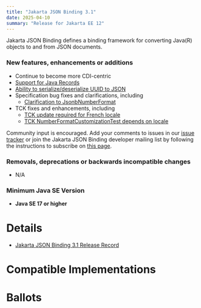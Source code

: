 ```yaml
---
title: "Jakarta JSON Binding 3.1"
date: 2025-04-10
summary: "Release for Jakarta EE 12"
---
```

Jakarta JSON Binding defines a binding framework for converting Java(R) objects to and from JSON documents.

### New features, enhancements or additions

* Continue to become more CDI-centric
* [Support for Java Records](https://github.com/jakartaee/jsonb-api/pull/365)
* [Ability to serialize/deserialize UUID to JSON](https://github.com/jakartaee/jsonb-api/issues/369)
* Specification bug fixes and clarifications, including
  * [Clarification to JsonbNumberFormat](https://github.com/jakartaee/jsonb-api/issues/362)
* TCK fixes and enhancements, including
  * [TCK update required for French locale](https://github.com/jakartaee/jsonb-api/issues/272)
  * [TCK NumberFormatCustomizationTest depends on locale](https://github.com/jakartaee/jsonb-api/issues/360)

Community input is encouraged. Add your comments to issues in our [issue tracker](https://github.com/jakartaee/jsonb-api/issues) or join the Jakarta JSON Binding developer mailing list by following the instructions to subscribe on [this page](https://accounts.eclipse.org/mailing-list/jsonb-dev).

###  Removals, deprecations or backwards incompatible changes

* N/A

### Minimum Java SE Version

* **Java SE 17 or higher**

# Details

* [Jakarta JSON Binding 3.1 Release Record](https://projects.eclipse.org/projects/ee4j.jsonb/releases/3.1)
<!--
* [Jakarta JSON Binding 3.1 Specification Document](./jakarta-jsonb-spec-3.1.pdf) (PDF) (Does not exist yet)
* [Jakarta JSON Binding 3.1 Specification Document](./jakarta-jsonb-spec-3.1.html) (HTML) (Does not exist yet)
* [Jakarta JSON Binding 3.1 Javadoc](./apidocs) (Does not exist yet)
* [Jakarta JSON Binding 3.1 TCK](https://download.eclipse.org/jakartaee/jsonb/3.0/jakarta-jsonb-tck-3.1.0.zip) (Does not exist yet)
-->
<!--
* Maven coordinates
  * [jakarta.json.bind:jakarta.json.bind-api:jar:3.1.0](https://central.sonatype.com/artifact/jakarta.json.bind/jakarta.json.bind-api/3.1.0/jar) (Does not exist yet)
-->
<!--
* Compatible Implementation used for [ratification](https://www.eclipse.org/projects/efsp/?version=1.2#efsp-ratification).
  * [To Be Determined](https://github.com/)
-->

# Compatible Implementations

<!--
* [To Be Determined](https://github.com/)
-->

# Ballots

<!--
## Release Review

The Release Review Specification Committee Ballot concluded successfully on YYYY-MM-DD with the following results.

The ballot was run on the [jakarta.ee-spec mailing list](https://www.eclipse.org/lists/jakarta.ee-spec/msgxxxx.html)

## Plan Review

The Plan Review Specification Committee Ballot concluded successfully on YYYY-MM-DD with the following results.

| Representative                                 | Representative for: |  Vote   |
|------------------------------------------------|---------------------|---------|
| Kenji Kazumura                                 | Fujitsu             |         |
| Emily Jiang, Tom Watson                        | IBM                 |         |
| Ed Bratt, Dmitry Kornilov                      | Oracle              |         |
| Andrew Pielage, Petr Aubrecht                  | Payara              |         |
| David Blevins, Jean-Louis Monteiro             | Tomitribe           |         |
| Ivar Grimstad                                  | EE4J PMC            |         |
| Marcelo Ancelmo, Abraham Marin-Perez           | Participant Members |         |
| Werner Keil                                    | Committer Members   |         |
| Jun Qian                                       | Enterprise Members  |         |
| Zhai Luchao                                    | Enterprise Members  |         |
|                                                | **Total**           |         |

Non-binding Votes
| Representative                                 | Representative for: |  Vote   |
|------------------------------------------------|---------------------|---------|
| Angelo Rubini                                  | Community           |         |
|                                                | **Total**           |         |

The ballot was run on the [jakarta.ee-spec mailing list](https://www.eclipse.org/lists/jakarta.ee-spec/msgxxxx.html)
-->
